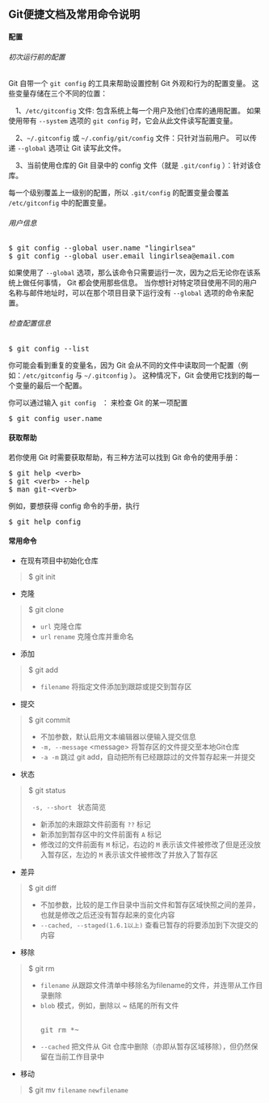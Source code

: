 ## Git便捷文档及常用命令说明

#### 配置

###### 初次运行前的配置
Git 自带一个 <code>git config</code> 的工具来帮助设置控制 Git 外观和行为的配置变量。 这些变量存储在三个不同的位置：

&emsp;1、<code>/etc/gitconfig</code> 文件: 包含系统上每一个用户及他们仓库的通用配置。 如果使用带有 <code>--system</code> 选项的 <code>git config</code> 时，它会从此文件读写配置变量。

&emsp;2、<code>\~/.gitconfig</code> 或 <code>\~/.config/git/config</code> 文件：只针对当前用户。 可以传递 <code>--global</code> 选项让 Git 读写此文件。

&emsp;3、当前使用仓库的 Git 目录中的 config 文件（就是 <code>.git/config</code> ）：针对该仓库。

每一个级别覆盖上一级别的配置，所以 <code>.git/config</code> 的配置变量会覆盖 <code>/etc/gitconfig</code> 中的配置变量。



###### 用户信息
<pre>
$ git config --global user.name "lingirlsea"
$ git config --global user.email lingirlsea@email.com
</pre>
如果使用了 <code>--global</code> 选项，那么该命令只需要运行一次，因为之后无论你在该系统上做任何事情， Git 都会使用那些信息。 当你想针对特定项目使用不同的用户名称与邮件地址时，可以在那个项目目录下运行没有 <code>--global</code> 选项的命令来配置。



###### 检查配置信息
<pre>
$ git config --list
</pre>

你可能会看到重复的变量名，因为 Git 会从不同的文件中读取同一个配置（例如：<code>/etc/gitconfig</code> 与 <code>\~/.gitconfig</code> ）。 这种情况下，Git 会使用它找到的每一个变量的最后一个配置。

你可以通过输入 <code>git config <key></code> ： 来检查 Git 的某一项配置
<pre>
$ git config user.name
</pre>


#### 获取帮助
若你使用 Git 时需要获取帮助，有三种方法可以找到 Git 命令的使用手册：
<pre>
$ git help &lt;verb&gt;
$ git &lt;verb&gt --help
$ man git-&lt;verb&gt
</pre>
例如，要想获得 config 命令的手册，执行
<pre>
$ git help config
</pre>

#### 常用命令


- 在现有项目中初始化仓库
> $ git init


- 克隆
> $ git clone
> - <code>url</code> 克隆仓库
> - <code>url</code> <code>rename</code> 克隆仓库并重命名


- 添加
> $ git add 
> - <code>filename</code> 将指定文件添加到跟踪或提交到暂存区


- 提交
> $ git commit
> - 不加参数，默认启用文本编辑器以便输入提交信息
> - <code>-m, --message</code> &lt;message&gt; 将暂存区的文件提交至本地Git仓库
> - <code>-a -m</code> 跳过 git add，自动把所有已经跟踪过的文件暂存起来一并提交


- 状态
> $ git status
>
> <code> -s, --short </code> 状态简览
> - 新添加的未跟踪文件前面有 <code>??</code> 标记
> - 新添加到暂存区中的文件前面有 <code>A</code> 标记
> - 修改过的文件前面有 <code>M</code> 标记，右边的 <code>M</code> 表示该文件被修改了但是还没放入暂存区，左边的 <code>M</code> 表示该文件被修改了并放入了暂存区


- 差异
> $ git diff
>
> - 不加参数，比较的是工作目录中当前文件和暂存区域快照之间的差异， 也就是修改之后还没有暂存起来的变化内容
> - <code>--cached, --staged(1.6.1以上)</code> 查看已暂存的将要添加到下次提交的内容


- 移除
> $ git rm
>
> - <code>filename</code> 从跟踪文件清单中移除名为filename的文件，并连带从工作目录删除
> - <code>blob</code> 模式，例如，删除以 ~ 结尾的所有文件
>   <br><br><pre>git rm \*~</pre>
> - <code>--cached</code> 把文件从 Git 仓库中删除（亦即从暂存区域移除），但仍然保留在当前工作目录中


- 移动
> $ git mv <code>filename</code> <code>newfilename</code> 
> 








































